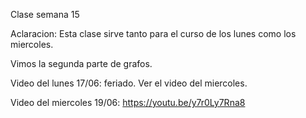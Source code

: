 Clase semana 15

Aclaracion: Esta clase sirve tanto para el curso de los lunes como los miercoles.

Vimos la segunda parte de grafos.

Video del lunes 17/06: feriado. Ver el video del miercoles.

Video del miercoles 19/06: https://youtu.be/y7r0Ly7Rna8

